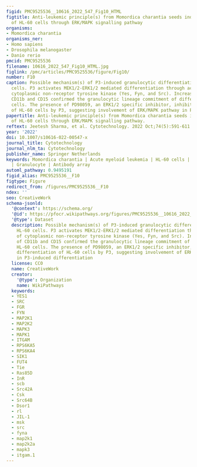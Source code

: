 ```yaml
---
figid: PMC9525536__10616_2022_547_Fig10_HTML
figtitle: Anti-leukemic principle(s) from Momordica charantia seeds induce differentiation
  of HL-60 cells through ERK/MAPK signalling pathway
organisms:
- Momordica charantia
organisms_ner:
- Homo sapiens
- Drosophila melanogaster
- Danio rerio
pmcid: PMC9525536
filename: 10616_2022_547_Fig10_HTML.jpg
figlink: /pmc/articles/PMC9525536/figure/Fig10/
number: F10
caption: Possible mechanism(s) of P3-induced granulocytic differentiation of HL-60
  cells. P3 activates MEK1/2-ERK1/2 mediated differentiation through activation of
  cytoplasmic non-receptor tyrosine kinase (Yes, Fyn, and Src). Increased levels of
  CD11b and CD15 confirmed the granulocytic lineage commitment of differentiated HL-60
  cells. The presence of PD98059, an ERK1/2 specific inhibitor, inhibited differentiation
  of HL-60 cells by P3, suggesting involvement of ERK/MAPK pathway in P3-induced differentiation
papertitle: Anti-leukemic principle(s) from Momordica charantia seeds induce differentiation
  of HL-60 cells through ERK/MAPK signalling pathway.
reftext: Jeetesh Sharma, et al. Cytotechnology. 2022 Oct;74(5):591-611.
year: '2022'
doi: 10.1007/s10616-022-00547-x
journal_title: Cytotechnology
journal_nlm_ta: Cytotechnology
publisher_name: Springer Netherlands
keywords: Momordica charantia | Acute myeloid leukemia | HL-60 cells | Differentiation
  | Granulocyte | Antibody array
automl_pathway: 0.9495191
figid_alias: PMC9525536__F10
figtype: Figure
redirect_from: /figures/PMC9525536__F10
ndex: ''
seo: CreativeWork
schema-jsonld:
  '@context': https://schema.org/
  '@id': https://pfocr.wikipathways.org/figures/PMC9525536__10616_2022_547_Fig10_HTML.html
  '@type': Dataset
  description: Possible mechanism(s) of P3-induced granulocytic differentiation of
    HL-60 cells. P3 activates MEK1/2-ERK1/2 mediated differentiation through activation
    of cytoplasmic non-receptor tyrosine kinase (Yes, Fyn, and Src). Increased levels
    of CD11b and CD15 confirmed the granulocytic lineage commitment of differentiated
    HL-60 cells. The presence of PD98059, an ERK1/2 specific inhibitor, inhibited
    differentiation of HL-60 cells by P3, suggesting involvement of ERK/MAPK pathway
    in P3-induced differentiation
  license: CC0
  name: CreativeWork
  creator:
    '@type': Organization
    name: WikiPathways
  keywords:
  - YES1
  - SRC
  - FGR
  - FYN
  - MAP2K1
  - MAP2K2
  - MAPK3
  - MAPK1
  - ITGAM
  - RPS6KA5
  - RPS6KA4
  - SIK1
  - FUT4
  - Tie
  - Ras85D
  - InR
  - scb
  - Src42A
  - Csk
  - Src64B
  - Dsor1
  - rl
  - JIL-1
  - msk
  - src
  - fyna
  - map2k1
  - map2k2a
  - mapk3
  - itgam.1
---
```

